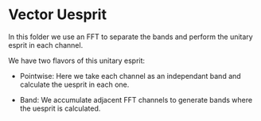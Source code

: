 # Vector Uesprit

In this folder we use an FFT to separate the bands and perform the unitary esprit in each channel.

We have two flavors of this unitary esprit:
- Pointwise: Here we take each channel as an independant band and calculate the uesprit in each one.

- Band: We accumulate adjacent FFT channels to generate bands where the uesprit is calculated.


